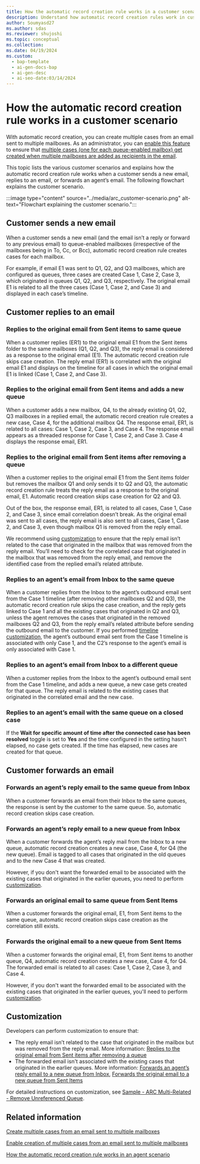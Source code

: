 ```yaml
---
title: How the automatic record creation rule works in a customer scenario
description: Understand how automatic record creation rules work in customer scenarios and learn how to customize them.
author: Soumyasd27
ms.author: sdas
ms.reviewer: shujoshi
ms.topic: conceptual
ms.collection:
ms.date: 04/19/2024
ms.custom:
  - bap-template
  - ai-gen-docs-bap
  - ai-gen-desc
  - ai-seo-date:03/14/2024
---
```



# How the automatic record creation rule works in a customer scenario

With automatic record creation, you can create multiple cases from an email sent to multiple mailboxes. As an administrator, you can [enable this feature](arc-multiple-cases.md#enable-creation-of-multiple-cases-from-an-email-sent-to-multiple-mailboxes) to ensure that [multiple cases (one for each queue-enabled mailbox) get created when multiple mailboxes are added as recipients in the email](arc-multiple-cases.md#how-automatic-record-creation-rules-work-to-create-multiple-cases-from-an-email-sent-to-multiple-mailboxes).

This topic lists the various customer scenarios and explains how the automatic record creation rule works when a customer sends a new email, replies to an email, or forwards an agent’s email. The following flowchart explains the customer scenario.

:::image type="content" source="../media/arc_customer-scenario.png" alt-text="Flowchart explaining the customer scenario.":::

## Customer sends a new email

When a customer sends a new email (and the email isn’t a reply or forward to any previous email) to queue-enabled mailboxes (irrespective of the mailboxes being in To, Cc, or Bcc), automatic record creation rule creates cases for each mailbox.  

For example, if email E1 was sent to Q1, Q2, and Q3 mailboxes, which are configured as queues, three cases are created Case 1, Case 2, Case 3, which originated in queues Q1, Q2, and Q3, respectively. The original email E1 is related to all the three cases (Case 1, Case 2, and Case 3) and displayed in each case’s timeline.

## Customer replies to an email

### Replies to the original email from Sent items to same queue

When a customer replies (ER1) to the original email E1 from the Sent items folder to the same mailboxes (Q1, Q2, and Q3), the reply email is considered as a response to the original email (E1). The automatic record creation rule skips case creation. The reply email (ER1) is correlated with the original email E1 and displays on the timeline for all cases in which the original email E1 is linked (Case 1, Case 2, and Case 3).

### Replies to the original email from Sent items and adds a new queue

When a customer adds a new mailbox, Q4, to the already existing Q1, Q2, Q3 mailboxes in a replied email, the automatic record creation rule creates a new case, Case 4, for the additional mailbox Q4. The response email, ER1, is related to all cases: Case 1, Case 2, Case 3, and Case 4. The response email appears as a threaded response for Case 1, Case 2, and Case 3. Case 4 displays the response email, ER1.

### Replies to the original email from Sent items after removing a queue

When a customer replies to the original email E1 from the Sent items folder but removes the mailbox Q1 and only sends it to Q2 and Q3, the automatic record creation rule treats the reply email as a response to the original email, E1. Automatic record creation skips case creation for Q2 and Q3.

Out of the box, the response email, ER1, is related to all cases, Case 1, Case 2, and Case 3, since email correlation doesn’t break. As the original email was sent to all cases, the reply email is also sent to all cases, Case 1, Case 2, and Case 3, even though mailbox Q1 is removed from the reply email.  

We recommend using [customization](#customization) to ensure that the reply email isn’t related to the case that originated in the mailbox that was removed from the reply email. You’ll need to check for the correlated case that originated in the mailbox that was removed from the reply email, and remove the identified case from the replied email’s related attribute.

### Replies to an agent’s email from Inbox to the same queue  

When a customer replies from the Inbox to the agent’s outbound email sent from the Case 1 timeline (after removing other mailboxes Q2 and Q3), the automatic record creation rule skips the case creation, and the reply gets linked to Case 1 and all the existing cases that originated in Q2 and Q3, unless the agent removes the cases that originated in the removed mailboxes Q2 and Q3, from the reply email’s related attribute before sending the outbound email to the customer. If you performed [timeline customization](arc-agent-scenario.md#timeline-customization), the agent’s outbound email sent from the Case 1 timeline is associated with only Case 1, and the C2’s response to the agent’s email is only associated with Case 1.  

### Replies to an agent’s email from Inbox to a different queue

When a customer replies from the Inbox to the agent’s outbound email sent from the Case 1 timeline, and adds a new queue, a new case gets created for that queue. The reply email is related to the existing cases that originated in the correlated email and the new case.

### Replies to an agent’s email with the same queue on a closed case

If the **Wait for specific amount of time after the connected case has been resolved** toggle is set to **Yes** and the time configured in the setting hasn’t elapsed, no case gets created. If the time has elapsed, new cases are created for that queue.

## Customer forwards an email

### Forwards an agent’s reply email to the same queue from Inbox

When a customer forwards an email from their Inbox to the same queues, the response is sent by the customer to the same queue. So, automatic record creation skips case creation.

### Forwards an agent’s reply email to a new queue from Inbox

When a customer forwards the agent’s reply mail from the Inbox to a new queue, automatic record creation creates a new case, Case 4, for Q4 (the new queue). Email is tagged to all cases that originated in the old queues and to the new Case 4 that was created.

However, if you don't want the forwarded email to be associated with the existing cases that originated in the earlier queues, you need to perform [customization](#customization).

### Forwards an original email to same queue from Sent Items

When a customer forwards the original email, E1, from Sent items to the same queue, automatic record creation skips case creation as the correlation still exists.

### Forwards the original email to a new queue from Sent Items

When a customer forwards the original email, E1, from Sent items to another queue, Q4, automatic record creation creates a new case, Case 4, for Q4. The forwarded email is related to all cases: Case 1, Case 2, Case 3, and Case 4.

However, if you don't want the forwarded email to be associated with the existing cases that originated in the earlier queues, you'll need to perform [customization](#customization).

## Customization

Developers can perform customization to ensure that:

- The reply email isn’t related to the case that originated in the mailbox but was removed from the reply email. More information: [Replies to the original email from Sent items after removing a queue](#replies-to-the-original-email-from-sent-items-after-removing-a-queue)
- The forwarded email isn't associated with the existing cases that originated in the earlier queues. More information: [Forwards an agent’s reply email to a new queue from Inbox](#forwards-an-agents-reply-email-to-a-new-queue-from-inbox), [Forwards the original email to a new queue from Sent Items](#forwards-the-original-email-to-a-new-queue-from-sent-items)

For detailed instructions on customization, see [Sample - ARC Multi-Related - Remove Unreferenced Queue](sample-arc-multiple-cases.md#sample---arc-multi-related---remove-unreferenced-queue).

## Related information

[Create multiple cases from an email sent to multiple mailboxes](arc-multiple-cases.md#create-multiple-cases-from-an-email-sent-to-multiple-mailboxes)

[Enable creation of multiple cases from an email sent to multiple mailboxes](arc-multiple-cases.md#enable-creation-of-multiple-cases-from-an-email-sent-to-multiple-mailboxes)

[How the automatic record creation rule works in an agent scenario](arc-agent-scenario.md#how-the-automatic-record-creation-rule-works-in-an-agent-scenario)
